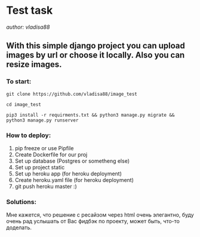 # Test task
_author: vladisa88_
## With this simple django project you can upload images by url or choose it locally. Also you can resize images.

### To start:
`git clone https://github.com/vladisa88/image_test`

`cd image_test`

`pip3 install -r requirments.txt && python3 manage.py migrate && python3 manage.py runserver`

### How to deploy:
1) pip freeze or use Pipfile
1) Create Dockerfile for our proj
2) Set up database (Postgres or sometheng else)
4) Set up project static
4) Set up heroku app (for heroku deployment)
3) Create heroku.yaml file (for heroku deployment)
5) git push heroku master :)

### Solutions:
Мне кажется, что решение с ресайзом через html очень элегантно, буду очень рад услышать от Вас фидбэк по проекту, может быть, что-то доделать.